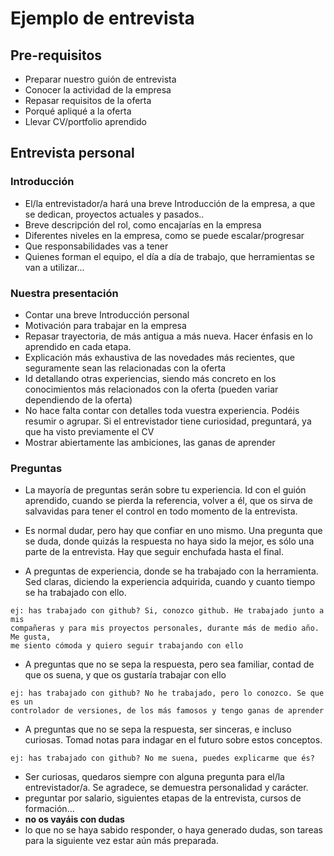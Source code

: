 # Ejemplo de entrevista

## Pre-requisitos

- Preparar nuestro guión de entrevista
- Conocer la actividad de la empresa
- Repasar requisitos de la oferta
- Porqué apliqué a la oferta
- Llevar CV/portfolio aprendido

## Entrevista personal

### Introducción

- El/la entrevistador/a hará una breve Introducción de la empresa, a que se
  dedican, proyectos actuales y pasados..
- Breve descripción del rol, como encajarías en la empresa
- Diferentes niveles en la empresa, como se puede escalar/progresar
- Que responsabilidades vas a tener
- Quienes forman el equipo, el día a día de trabajo, que herramientas se van a
  utilizar...

### Nuestra presentación

- Contar una breve Introducción personal
- Motivación para trabajar en la empresa
- Repasar trayectoria, de más antigua a más nueva. Hacer énfasis en lo aprendido
  en cada etapa.
- Explicación más exhaustiva de las novedades más recientes, que seguramente
  sean las relacionadas con la oferta
- Id detallando otras experiencias, siendo más concreto en los conocimientos más
  relacionados con la oferta (pueden variar dependiendo de la oferta)
- No hace falta contar con detalles toda vuestra experiencia. Podéis resumir o
  agrupar. Si el entrevistador tiene curiosidad, preguntará, ya que ha visto
  previamente el CV
- Mostrar abiertamente las ambiciones, las ganas de aprender

### Preguntas

- La mayoría de preguntas serán sobre tu experiencia. Id con el guión aprendido,
  cuando se pierda la referencia, volver a él, que os sirva de salvavidas para
  tener el control en todo momento de la entrevista.
- Es normal dudar, pero hay que confiar en uno mismo. Una pregunta que se duda,
  donde quizás la respuesta no haya sido la mejor, es sólo una parte de la
  entrevista. Hay que seguir enchufada hasta el final.

- A preguntas de experiencia, donde se ha trabajado con la herramienta. Sed
  claras, diciendo la experiencia adquirida, cuando y cuanto tiempo se ha
  trabajado con ello.

```console
ej: has trabajado con github? Si, conozco github. He trabajado junto a mis
compañeras y para mis proyectos personales, durante más de medio año. Me gusta,
me siento cómoda y quiero seguir trabajando con ello
```

- A preguntas que no se sepa la respuesta, pero sea familiar, contad de que os
  suena, y que os gustaría trabajar con ello

```console
ej: has trabajado con github? No he trabajado, pero lo conozco. Se que es un
controlador de versiones, de los más famosos y tengo ganas de aprender
```

- A preguntas que no se sepa la respuesta, ser sinceras, e incluso curiosas.
  Tomad notas para indagar en el futuro sobre estos conceptos.

```console
ej: has trabajado con github? No me suena, puedes explicarme que és?
```

- Ser curiosas, quedaros siempre con alguna pregunta para el/la entrevistador/a.
  Se agradece, se demuestra personalidad y carácter.
- preguntar por salario, siguientes etapas de la entrevista, cursos de formación...
- **no os vayáis con dudas**
- lo que no se haya sabido responder, o haya generado dudas, son tareas para la
  siguiente vez estar aún más preparada.
